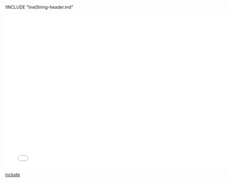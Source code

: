 !INCLUDE "lineString-header.md"

<iframe src="../../helper-lineString.html" width="770" height="500" frameBorder="0" seamless="seamless">
</iframe>

[include](../../helper-lineString.html)

